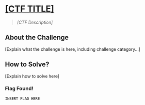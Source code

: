 # <u>[CTF TITLE]</u>
> *[CTF Description]*


## About the Challenge
[Explain what the challenge is here, including challenge category...]

## How to Solve?
[Explain how to solve here]

### Flag Found!
```
INSERT FLAG HERE
```